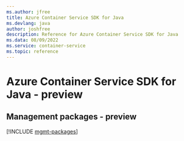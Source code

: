 ```yaml
---
ms.author: jfree
title: Azure Container Service SDK for Java
ms.devlang: java
author: joshfree
description: Reference for Azure Container Service SDK for Java
ms.data: 08/09/2022
ms.service: container-service
ms.topic: reference
---
```

# Azure Container Service SDK for Java - preview

## Management packages - preview
[!INCLUDE [mgmt-packages](container-service-mgmt-index.md)]